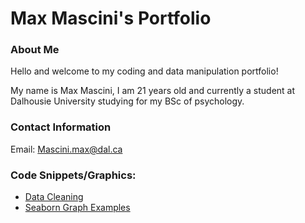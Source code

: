 # Max Mascini's Portfolio
### About Me
Hello and welcome to my coding and data manipulation portfolio!

My name is Max Mascini, I am 21 years old and currently a student at Dalhousie University studying for my BSc of psychology.


### Contact Information
Email: [Mascini.max@dal.ca](mailto:mascini.max@dal.ca)

### Code Snippets/Graphics:
- [Data Cleaning](Data_cleaning.md)
- [Seaborn Graph Examples](Bias_RTs.png)
